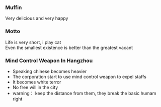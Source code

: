 ### Muffin
Very delicious and very happy
<br />

### Motto
Life is very short, i play cat
<br />
Even the smallest existence is better than the greatest vacant

### Mind Control Weapon In Hangzhou
- Speaking chinese becomes heavier
- The corporation start to use mind control weapon to expel staffs
- It becomes white terror
- No free will in the city
- warning： keep the distance from them, they break the basic humam right
